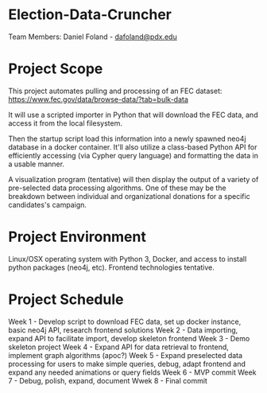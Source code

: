 # Election-Data-Cruncher

Team Members:
Daniel Foland - dafoland@pdx.edu

# Project Scope
This project automates pulling and processing of an FEC dataset: https://www.fec.gov/data/browse-data/?tab=bulk-data

It will use a scripted importer in Python that will download the FEC data, and access it from the local filesystem. 

Then the startup script load this information into a newly spawned neo4j database in a docker container. It'll also utilize a class-based Python API for efficiently accessing (via Cypher query language) and formatting the data in a usable manner.

A visualization program (tentative) will then display the output of a variety of pre-selected data processing algorithms. One of these may be the breakdown between individual and organizational donations for a specific candidates's campaign.

# Project Environment
Linux/OSX operating system with Python 3, Docker, and access to install python packages (neo4j, etc). Frontend technologies tentative.

# Project Schedule
Week 1 - Develop script to download FEC data, set up docker instance, basic neo4j API, research frontend solutions
Week 2 - Data importing, expand API to facilitate import, develop skeleton frontend
Week 3 - Demo skeleton project
Week 4 - Expand API for data retrieval to frontend, implement graph algorithms (apoc?)
Week 5 - Expand preselected data processing for users to make simple queries, debug, adapt frontend and expand any needed animations or query fields
Week 6 - MVP commit
Week 7 - Debug, polish, expand, document
Wwek 8 - Final commit

